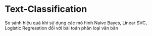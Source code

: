 # Text-Classification
So sánh hiệu quả khi sử dụng các mô hình Naive Bayes, Linear SVC, Logistic Regresstion đối với bài toán phân loại văn bản
